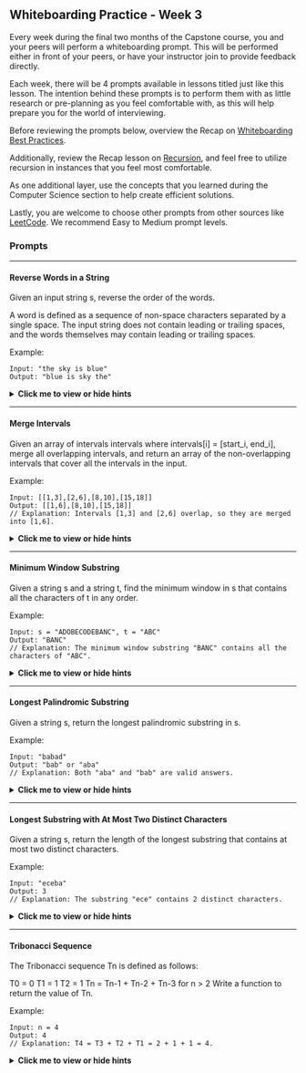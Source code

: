 ## Whiteboarding Practice - Week 3

Every week during the final two months of the Capstone course, you and your peers will perform a whiteboarding prompt. This will be performed either in front of your peers, or have your instructor join to provide feedback directly. 

Each week, there will be 4 prompts available in lessons titled just like this lesson. The intention behind these prompts is to perform them with as little research or pre-planning as you feel comfortable with, as this will help prepare you for the world of interviewing.

Before reviewing the prompts below, overview the Recap on [Whiteboarding Best Practices](https://full-time.learnhowtoprogram.com/capstone/capstone-week-3/recap-whiteboarding-best-practices). 

Additionally, review the Recap lesson on [Recursion](https://full-time.learnhowtoprogram.com/capstone/capstone-week-3/recap-recursion), and feel free to utilize recursion in instances that you feel most comfortable. 

As one additional layer, use the concepts that you learned during the Computer Science section to help create efficient solutions.

Lastly, you are welcome to choose other prompts from other sources like [LeetCode](https://leetcode.com/). We recommend Easy to Medium prompt levels. 

### Prompts

---

#### Reverse Words in a String

Given an input string s, reverse the order of the words.

A word is defined as a sequence of non-space characters separated by a single space. The input string does not contain leading or trailing spaces, and the words themselves may contain leading or trailing spaces.

Example:


```
Input: "the sky is blue"
Output: "blue is sky the"
```

<details><summary><i class="glyphicon glyphicon-chevron-right"></i><strong>Click me to view or hide hints</strong><i class="glyphicon glyphicon-chevron-left"></i></summary>
<p>Hint 1: You can split the input string into an array of words.</p>
<p>Hint 2: Reverse the order of the array.</p>
<p>Hint 3: Join the array elements into a single string with spaces.</p>
</details>

---

#### Merge Intervals


Given an array of intervals intervals where intervals[i] = [start_i, end_i], merge all overlapping intervals, and return an array of the non-overlapping intervals that cover all the intervals in the input.

Example:


```
Input: [[1,3],[2,6],[8,10],[15,18]]
Output: [[1,6],[8,10],[15,18]]
// Explanation: Intervals [1,3] and [2,6] overlap, so they are merged into [1,6].
```


<details><summary><i class="glyphicon glyphicon-chevron-right"></i><strong>Click me to view or hide hints</strong><i class="glyphicon glyphicon-chevron-left"></i></summary>
<p>Hint 1: Sort the intervals based on the start times.</p>
<p>Hint 2: Initialize an empty list to store the merged intervals.</p>
<p>Hint 3: Iterate through the sorted intervals, merging overlapping intervals as you go.</p>
<p>Hint 4: Keep track of the start and end of the current interval and compare them with the next interval to determine if they overlap.</p>
<p>Hint 5: If they overlap, update the end of the current interval; otherwise, add the current interval to the result and update the current interval.</p>
</details>

---

#### Minimum Window Substring

Given a string s and a string t, find the minimum window in s that contains all the characters of t in any order.

Example:


```
Input: s = "ADOBECODEBANC", t = "ABC"
Output: "BANC"
// Explanation: The minimum window substring "BANC" contains all the characters of "ABC".
```

<details><summary><i class="glyphicon glyphicon-chevron-right"></i><strong>Click me to view or hide hints</strong><i class="glyphicon glyphicon-chevron-left"></i></summary>
<p>Hint 1: You can use the sliding window technique for this problem.</p>
<p>Hint 2: Initialize two pointers, one at the beginning and one at the end of the string.</p>
<p>Hint 3: Expand the window by moving the end pointer until all characters in `t` are included.</p>
<p>Hint 4: Once all characters are included, shrink the window by moving the start pointer until some characters of `t` are no longer included.</p>
<p>Hint 5: Keep track of the minimum window size and update it as you find smaller windows.</p>
</details>

---

#### Longest Palindromic Substring
Given a string s, return the longest palindromic substring in s.

Example:

```
Input: "babad"
Output: "bab" or "aba"
// Explanation: Both "aba" and "bab" are valid answers.
```

<details><summary><i class="glyphicon glyphicon-chevron-right"></i><strong>Click me to view or hide hints</strong><i class="glyphicon glyphicon-chevron-left"></i></summary>
<p>Hint 1: You can solve this problem using dynamic programming or expanding around the center.</p>
<p>Hint 2: For each character in the string, consider it as the center of a palindrome and expand around it.</p>
<p>Hint 3: Handle both even and odd length palindromes separately.</p>
<p>Hint 4: Keep track of the longest palindrome found so far.</p>
<p>Hint 5: Return the longest palindrome found.</p>
</details>

---

#### Longest Substring with At Most Two Distinct Characters

Given a string s, return the length of the longest substring that contains at most two distinct characters.

Example:

```
Input: "eceba"
Output: 3
// Explanation: The substring "ece" contains 2 distinct characters.
```

<details><summary><i class="glyphicon glyphicon-chevron-right"></i><strong>Click me to view or hide hints</strong><i class="glyphicon glyphicon-chevron-left"></i></summary>
<p>Hint 1: You can solve this problem using the sliding window technique.</p>
<p>Hint 2: Initialize two pointers, one at the beginning and one at the end of the string.</p>
<p>Hint 3: Expand the window by moving the end pointer until the number of distinct characters exceeds two.</p>
<p>Hint 4: While expanding, keep track of the maximum length of the substring.</p>
<p>Hint 5: Shrink the window by moving the start pointer until the number of distinct characters becomes two again.</p>
</details>

---

#### Tribonacci Sequence

The Tribonacci sequence Tn is defined as follows:

T0 = 0
T1 = 1
T2 = 1
Tn = Tn-1 + Tn-2 + Tn-3 for n > 2
Write a function to return the value of Tn.

Example:


```
Input: n = 4
Output: 4
// Explanation: T4 = T3 + T2 + T1 = 2 + 1 + 1 = 4.
```

<details><summary><i class="glyphicon glyphicon-chevron-right"></i><strong>Click me to view or hide hints</strong><i class="glyphicon glyphicon-chevron-left"></i></summary>
<p>Hint 1: You can solve this problem using recursion or iteration.</p>
<p>Hint 2: If you choose recursion, define a base case for n = 0, n = 1, and n = 2.</p>
<p>Hint 3: For larger values of n, calculate Tn by recursively calling the function for Tn-1, Tn-2, and Tn-3.</p>
<p>Hint 4: If you choose iteration, use a loop to calculate the values of Tn from T0 to Tn.</p>
<p>Hint 5: Use three variables to store the last three values of Tn and update them in each iteration.</p>
</details>







